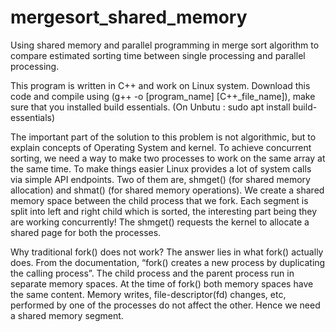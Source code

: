 # mergesort_shared_memory
Using shared memory and parallel programming in merge sort algorithm to compare estimated sorting time between single processing and parallel processing.

This program is written in C++ and work on Linux system.
Download this code and compile using (g++ -o [program_name] [C++_file_name]), make sure that you installed build essentials. (On Unbutu : sudo apt install build-essentials)

The important part of the solution to this problem is not algorithmic, but to explain concepts of Operating System and kernel. 
To achieve concurrent sorting, we need a way to make two processes to work on the same array at the same time. To make things easier Linux provides a lot of system calls via simple API endpoints. Two of them are, shmget() (for shared memory allocation) and shmat() (for shared memory operations). We create a shared memory space between the child process that we fork. Each segment is split into left and right child which is sorted, the interesting part being they are working concurrently! The shmget() requests the kernel to allocate a shared page for both the processes.

Why traditional fork() does not work? 
The answer lies in what fork() actually does. From the documentation, “fork() creates a new process by duplicating the calling process”. The child process and the parent process run in separate memory spaces. At the time of fork() both memory spaces have the same content. Memory writes, file-descriptor(fd) changes, etc, performed by one of the processes do not affect the other. Hence we need a shared memory segment.
